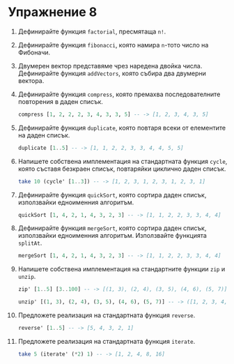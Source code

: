Упражнение 8
============

1. Дефинирайте функция `factorial`, пресмятаща `n!`.

2. Дефинирайте функция `fibonacci`, която намира `n`-тото число на Фибоначи.

3. Двумерен вектор представяме чрез наредена двойка числа. Дефинирайте функция
`addVectors`, която събира два двумерни вектора.

4. Дефинирайте функция `compress`, която премахва последователните повторения в
даден списък.

   ```haskell
   compress [1, 2, 2, 2, 3, 4, 3, 3, 5] -- -> [1, 2, 3, 4, 3, 5]
   ```

5. Дефинирайте функция `duplicate`, която повтаря всеки от елементите на даден
списък.

   ```haskell
   duplicate [1..5] -- -> [1, 1, 2, 2, 3, 3, 4, 4, 5, 5]
   ```

6. Напишете собствена имплементация на стандартната функция `cycle`, която
съставя безкраен списък, повтаряйки циклично даден списък.

   ```haskell
   take 10 (cycle' [1..3]) -- -> [1, 2, 3, 1, 2, 3, 1, 2, 3, 1]
   ```

7. Дефинирайте функция `quickSort`, която сортира даден списък, използвайки
едноименния алгоритъм.

   ```haskell
   quickSort [1, 4, 2, 1, 4, 3, 2, 3] -- -> [1, 1, 2, 2, 3, 3, 4, 4]
   ```

8. Дефинирайте функция `mergeSort`, която сортира даден списък, използвайки
едноименния алгоритъм. Използвайте функцията `splitAt`.

   ```haskell
   mergeSort [1, 4, 2, 1, 4, 3, 2, 3] -- -> [1, 1, 2, 2, 3, 3, 4, 4]
   ```

9. Напишете собствена имплементация на стандартните функции `zip` и `unzip`.

   ```haskell
   zip' [1..5] [3..100] -- -> [(1, 3), (2, 4), (3, 5), (4, 6), (5, 7)]

   unzip' [(1, 3), (2, 4), (3, 5), (4, 6), (5, 7)] -- -> ([1, 2, 3, 4, 5], [3, 4, 5, 6, 7])
   ```

10. Предложете реализация на стандартната функция `reverse`.

    ```haskell
    reverse' [1..5] -- -> [5, 4, 3, 2, 1]
    ```

11. Предложете реализация на стандартната функция `iterate`.

    ```haskell
    take 5 (iterate' (*2) 1) -- -> [1, 2, 4, 8, 16]
    ```
